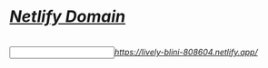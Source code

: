 <h1><b><i><u>Netlify Domain</b></h1><br>
<input type="text">https://lively-blini-808604.netlify.app/

